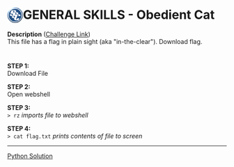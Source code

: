 # GENERAL SKILLS - Obedient Cat<img align="left" src="https://github.com/0m3g4b1u3/hello-world/blob/master/sscLogo200.png" width=36>

**Description** ([Challenge Link](https://play.picoctf.org/practice/challenge/147))<br>
This file has a flag in plain sight (aka "in-the-clear"). Download flag.
<br>
#

**STEP 1:**<br>
Download File

**STEP 2:**<br>
Open webshell

**STEP 3:**<br>
``> rz`` *imports file to webshell*

**STEP 4:**<br>
``> cat flag.txt`` *prints contents of file to screen*
<hr>

[Python Solution](https://github.com/0m3g4b1u3/pico-ctf/blob/main/picoCTF_GS_ObedientCat.py)
